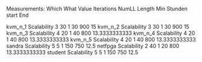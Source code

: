 Measurements:
Which   What	     Value	Iterations	NumLL	Length	Min	Stunden	start	End

kvm_n_1	Scalability	3	30	1	30	900	15
kvm_n_2	Scalability	3	30	1	30	900	15
kvm_n_3	Scalability	4	20	1	40	800	13.3333333333
kvm_n_4	Scalability	4	20	1	40	800	13.3333333333
kvm_n_5	Scalability	4	20	1	40	800	13.3333333333
sandra	Scalability	5	5	1	150	750	12.5
netfpga	Scalability	2	40	1	20	800	13.3333333333
student	Scalability	5	5	1	150	750	12.5

